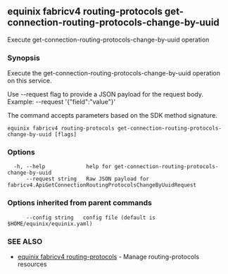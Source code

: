## equinix fabricv4 routing-protocols get-connection-routing-protocols-change-by-uuid

Execute get-connection-routing-protocols-change-by-uuid operation

### Synopsis

Execute the get-connection-routing-protocols-change-by-uuid operation on this service.

Use --request flag to provide a JSON payload for the request body.
Example: --request '{"field":"value"}'

The command accepts parameters based on the SDK method signature.

```
equinix fabricv4 routing-protocols get-connection-routing-protocols-change-by-uuid [flags]
```

### Options

```
  -h, --help             help for get-connection-routing-protocols-change-by-uuid
      --request string   Raw JSON payload for fabricv4.ApiGetConnectionRoutingProtocolsChangeByUuidRequest
```

### Options inherited from parent commands

```
      --config string   config file (default is $HOME/equinix/equinix.yaml)
```

### SEE ALSO

* [equinix fabricv4 routing-protocols](equinix_fabricv4_routing-protocols.md)	 - Manage routing-protocols resources

